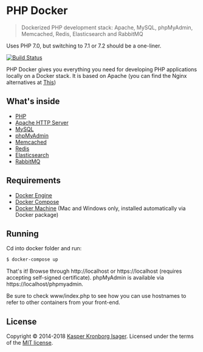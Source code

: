 # PHP Docker

> Dockerized PHP development stack: Apache, MySQL, phpMyAdmin, Memcached, Redis, Elasticsearch and RabbitMQ

Uses PHP 7.0, but switching to 7.1 or 7.2 should be a one-liner.

[![Build Status](https://travis-ci.org/abiusx/php-docker.svg)](https://travis-ci.org/abiusx/php-docker)

PHP Docker gives you everything you need for developing PHP applications locally on a Docker stack. It is based on Apache (you can find the Nginx alternatives at [This](https://github.com/kasperisager/php-dockerized))

## What's inside

* [PHP](http://php.net/)
* [Apache HTTP Server](http://apache.org/)
* [MySQL](http://www.mysql.com/)
* [phpMyAdmin](http://www.phpmyadmin.net/)
* [Memcached](http://memcached.org/)
* [Redis](http://redis.io/)
* [Elasticsearch](http://www.elasticsearch.org/)
* [RabbitMQ](https://www.rabbitmq.com/)

## Requirements

* [Docker Engine](https://docs.docker.com/installation/)
* [Docker Compose](https://docs.docker.com/compose/)
* [Docker Machine](https://docs.docker.com/machine/) (Mac and Windows only, installed automatically via Docker package)

## Running

Cd into docker folder and run:

```sh
$ docker-compose up
```

That's it! Browse through http://localhost or https://localhost (requires accepting self-signed certificate). phpMyAdmin is available via https://localhost/phpmyadmin.

Be sure to check www/index.php to see how you can use hostnames to refer to other containers from your front-end.

## License

Copyright &copy; 2014-2018 [Kasper Kronborg Isager](http://github.com/kasperisager). Licensed under the terms of the [MIT license](LICENSE.md).
